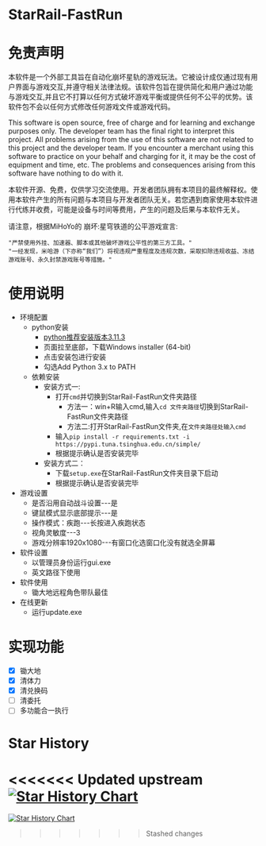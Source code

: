 # StarRail-FastRun
# 免责声明
本软件是一个外部工具旨在自动化崩坏星轨的游戏玩法。它被设计成仅通过现有用户界面与游戏交互,并遵守相关法律法规。该软件包旨在提供简化和用户通过功能与游戏交互,并且它不打算以任何方式破坏游戏平衡或提供任何不公平的优势。该软件包不会以任何方式修改任何游戏文件或游戏代码。

This software is open source, free of charge and for learning and exchange purposes only. The developer team has the final right to interpret this project. All problems arising from the use of this software are not related to this project and the developer team. If you encounter a merchant using this software to practice on your behalf and charging for it, it may be the cost of equipment and time, etc. The problems and consequences arising from this software have nothing to do with it.

本软件开源、免费，仅供学习交流使用。开发者团队拥有本项目的最终解释权。使用本软件产生的所有问题与本项目与开发者团队无关。若您遇到商家使用本软件进行代练并收费，可能是设备与时间等费用，产生的问题及后果与本软件无关。

请注意，根据MiHoYo的 崩坏:星穹铁道的公平游戏宣言:
```
"严禁使用外挂、加速器、脚本或其他破坏游戏公平性的第三方工具。"
"一经发现，米哈游（下亦称“我们”）将视违规严重程度及违规次数，采取扣除违规收益、冻结游戏账号、永久封禁游戏账号等措施。"
```
# 使用说明
- 环境配置
    - python安装
        - [python推荐安装版本3.11.3](https://www.python.org/downloads/release/python-3113/)
        - 页面拉至底部，下载Windows installer (64-bit)
        - 点击安装包进行安装
        - 勾选Add Python 3.x to PATH
    - 依赖安装
        - 安装方式一:
            - 打开```cmd```并切换到StarRail-FastRun文件夹路径
                - 方法一：win+R输入cmd,输入```cd 文件夹路径```切换到StarRail-FastRun文件夹路径
                - 方法二:打开StarRail-FastRun文件夹,在```文件夹路径处输入cmd```
            - 输入```pip install -r requirements.txt -i https://pypi.tuna.tsinghua.edu.cn/simple/```
            - 根据提示确认是否安装完毕
        - 安装方式二：
            - 下载```setup.exe```在StarRail-FastRun文件夹目录下启动
            - 根据提示确认是否安装完毕
- 游戏设置
    - 是否沿用自动战斗设置---是
    - 键鼠模式显示底部提示---是
    - 操作模式：疾跑---长按进入疾跑状态
    - 视角灵敏度---3
    - 游戏分辨率1920x1080---有窗口化选窗口化没有就选全屏幕
- 软件设置
    - 以管理员身份运行gui.exe
    - 英文路径下使用
- 软件使用
    - 锄大地远程角色带队最佳
- 在线更新
    - 运行update.exe
# 实现功能
- [x] 锄大地
- [x] 清体力
- [x] 清兑换码
- [ ] 清委托
- [ ] 多功能合一执行
# Star History
<<<<<<< Updated upstream
[![Star History Chart](https://api.star-history.com/svg?repos=Souloco/StarRail-FastRun&type=Date)](https://star-history.com/#Souloco/StarRail-FastRun&Date)
=======
[![Star History Chart](https://api.star-history.com/svg?repos=Souloco/StarRail-FastRun&type=Date)](https://star-history.com/#Souloco/StarRail-FastRun&Date)
>>>>>>> Stashed changes
